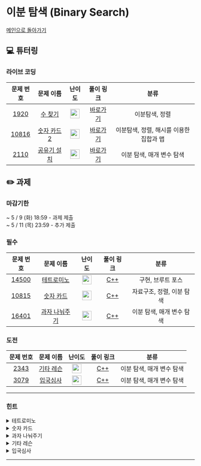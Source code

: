 # 이분 탐색 (Binary Search)

[메인으로 돌아가기](https://github.com/Altu-Bitu-Official/Altu-Bitu-4)

## 💻 튜터링

### 라이브 코딩

|                                 문제 번호                                 |                                      문제 이름                                       |                                       난이도                                       |  풀이 링크   |    분류    |
| :-----------------------------------------------------------------------: | :----------------------------------------------------------------------------------: | :--------------------------------------------------------------------------------: | :----------: | :--------: |
|  <a href="https://www.acmicpc.net/problem/1920" target="_blank">1920</a>  |    <a href="https://www.acmicpc.net/problem/1920" target="_blank">수 찾기</a>    | <img height="25px" width="25px" src="https://static.solved.ac/tier_small/7.svg"/>  | [바로가기](https://github.com/Altu-Bitu-Official/Altu-Bitu-4/blob/main/10_%EC%9D%B4%EB%B6%84%20%ED%83%90%EC%83%89/%EB%9D%BC%EC%9D%B4%EB%B8%8C%20%EC%BD%94%EB%94%A9/1920.cpp) |     이분탐색, 정렬     |
| <a href="https://www.acmicpc.net/problem/10816" target="_blank">10816</a> |   <a href="https://www.acmicpc.net/problem/10816" target="_blank">숫자 카드 2</a>    | <img height="25px" width="25px" src="https://static.solved.ac/tier_small/7.svg"/> | [바로가기](https://github.com/Altu-Bitu-Official/Altu-Bitu-4/blob/main/10_%EC%9D%B4%EB%B6%84%20%ED%83%90%EC%83%89/%EB%9D%BC%EC%9D%B4%EB%B8%8C%20%EC%BD%94%EB%94%A9/10816.cpp) |     이분탐색, 정렬, 해시를 이용한 집합과 맵     |
| <a href="https://www.acmicpc.net/problem/2110" target="_blank">2110</a> | <a href="https://www.acmicpc.net/problem/2110" target="_blank">공유기 설치</a> | <img height="25px" width="25px" src="https://static.solved.ac/tier_small/12.svg"/> | [바로가기](https://github.com/Altu-Bitu-Official/Altu-Bitu-4/blob/main/10_%EC%9D%B4%EB%B6%84%20%ED%83%90%EC%83%89/%EB%9D%BC%EC%9D%B4%EB%B8%8C%20%EC%BD%94%EB%94%A9/2110.cpp) | 이분 탐색, 매개 변수 탐색 |

## ✏️ 과제

### 마감기한

~ 5 / 9 (화) 18:59 - 과제 제출 </br>
~ 5 / 11 (목) 23:59 - 추가 제출 </br>

### 필수

|                                 문제 번호                                 |                                       문제 이름                                        |                                       난이도                                       | 풀이 링크 |            분류            |
| :-----------------------------------------------------------------------: | :------------------------------------------------------------------------------------: | :--------------------------------------------------------------------------------: | :-------: | :------------------------: |
| <a href="https://www.acmicpc.net/problem/14500" target="_blank">14500</a> | <a href="https://www.acmicpc.net/problem/14500" target="_blank">테트로미노</a> | <img height="25px" width="25px" src="https://static.solved.ac/tier_small/12.svg"/> |  [C++](https://github.com/Altu-Bitu-Official/Altu-Bitu-4/blob/main/10_%EC%9D%B4%EB%B6%84%20%ED%83%90%EC%83%89/%ED%95%84%EC%88%98/14500.cpp)  | 구현, 브루트 포스 |
| <a href="https://www.acmicpc.net/problem/10815" target="_blank">10815</a> |     <a href="https://www.acmicpc.net/problem/10815" target="_blank">숫자 카드</a>     | <img height="25px" width="25px" src="https://static.solved.ac/tier_small/6.svg"/>  |  [C++](https://github.com/Altu-Bitu-Official/Altu-Bitu-4/blob/main/10_%EC%9D%B4%EB%B6%84%20%ED%83%90%EC%83%89/%ED%95%84%EC%88%98/10815.cpp)  |             자료구조, 정렬, 이분 탐색             |
|  <a href="https://www.acmicpc.net/problem/16401" target="_blank">16401</a>  |       <a href="https://www.acmicpc.net/problem/16401" target="_blank">과자 나눠주기</a>       | <img height="25px" width="25px" src="https://static.solved.ac/tier_small/9.svg"/> |  [C++](https://github.com/Altu-Bitu-Official/Altu-Bitu-4/blob/main/10_%EC%9D%B4%EB%B6%84%20%ED%83%90%EC%83%89/%ED%95%84%EC%88%98/16401.cpp)  |             이분 탐색, 매개 변수 탐색             |

### 도전

|                                                 문제 번호                                                  |                                                      문제 이름                                                      |                                       난이도                                       | 풀이 링크 | 분류 |
| :--------------------------------------------------------------------------------------------------------: | :-----------------------------------------------------------------------------------------------------------------: | :--------------------------------------------------------------------------------: | :-------: | :--: |
| <a href="https://www.acmicpc.net/problem/2343" target="_blank">2343</a> | <a href="https://www.acmicpc.net/problem/2343" target="_blank">기타 레슨</a> |   <img height="25px" width="25px" src="https://static.solved.ac/tier_small/10.svg"/>             |  [C++](https://github.com/Altu-Bitu-Official/Altu-Bitu-4/blob/main/10_%EC%9D%B4%EB%B6%84%20%ED%83%90%EC%83%89/%EB%8F%84%EC%A0%84/2343.cpp)  |  이분 탐색, 매개 변수 탐색  |
|                  <a href="https://www.acmicpc.net/problem/3079" target="_blank">3079</a>                   |                       <a href="https://www.acmicpc.net/problem/3079" target="_blank">입국심사</a>                       | <img height="25px" width="25px" src="https://static.solved.ac/tier_small/11.svg"/> |  [C++](https://github.com/Altu-Bitu-Official/Altu-Bitu-4/blob/main/10_%EC%9D%B4%EB%B6%84%20%ED%83%90%EC%83%89/%EB%8F%84%EC%A0%84/3079.cpp)  |  이분 탐색, 매개 변수 탐색  |

---

### 힌트

<details>
<summary>테트로미노</summary>
<div markdown="1">
&nbsp;&nbsp;&nbsp;&nbsp;테트로미노의 모양은 탐색의 관점에서 특징이 있는 것 같아요!
</div>
</details>

<details>
<summary>숫자 카드</summary>
<div markdown="1">
&nbsp;&nbsp;&nbsp;&nbsp;라이브 코딩 문제를 복습하며 풀어봅시다. 찾아야 할 게 무엇일까요?
</div>
</details>

<details>
<summary>과자 나눠주기</summary>
<div markdown="1">
&nbsp;&nbsp;&nbsp;&nbsp;막대 과자는 길이와 상관없이 여러 조각으로 나눠질 수 있어요!
</div>
</details>

<details>
<summary>기타 레슨</summary>
<div markdown="1">
&nbsp;&nbsp;&nbsp;&nbsp;블루레이 크기의 범위는 무엇일까요?
</div>
</details>

<details>
<summary>입국심사</summary>
<div markdown="1">
&nbsp;&nbsp;&nbsp;&nbsp;라이브 코딩 때 풀어본 공유기 설치 문제와 유사해보이네요. 어떤 값을 기준으로 탐색하여 무엇을 비교해야 할지 생각해보세요 :)
자료형의 범위에 유의해주세요
</div>
</details>

---
